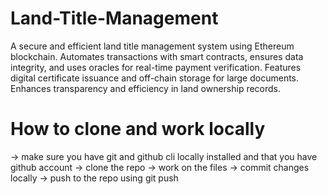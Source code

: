 # Land-Title-Management
A secure and efficient land title management system using Ethereum blockchain. Automates transactions with smart contracts, ensures data integrity, and uses oracles for real-time payment verification. Features digital certificate issuance and off-chain storage for large documents. Enhances transparency and efficiency in land ownership records.

# How to clone and work locally

-> make sure you have git and github cli locally installed and that you have github account
-> clone the repo
-> work on the files
-> commit changes locally
-> push to the repo using git push